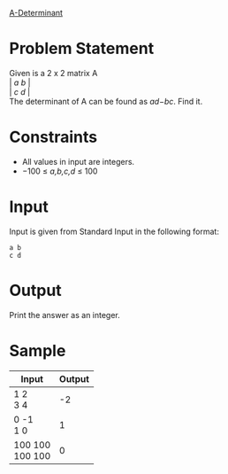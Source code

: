 [A-Determinant](https://atcoder.jp/contests/abc184/tasks/abc184_a)<br/>
# Problem Statement

Given is a 2 x 2 matrix A <br/>| *a*  *b* |<br/>| *c*  *d* |  
The determinant of A can be found as *ad*−*bc*.
Find it.
# Constraints
* All values in input are integers.
* −100 ≤ *a,b,c,d* ≤ 100
# Input 
Input is given from Standard Input in the following format:
```
a b
c d
```
# Output
Print the answer as an integer.
# Sample
|Input|Output|
|-|-|
|1 2<br/>3 4|-2|
|0 -1<br/>1 0|1|
|100 100<br/>100 100|0|  
